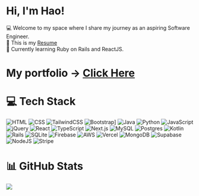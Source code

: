 <!--
**Haothai1/Haothai1** is a ✨ _special_ ✨ repository because its `README.md` (this file) appears on your GitHub profile.
-->

# Hi, I'm Hao!
:computer: Welcome to my space where I share my journey as an aspiring Software Engineer.<br/>
:newspaper: This is my [Resume](https://github.com/user-attachments/files/17067696/resume_master___Full_stack_.2.pdf)<br/> 
💭 Currently learning Ruby on Rails and ReactJS.<br/>
# My portfolio -> [Click Here](https://portfolio-git-main-haothai1s-projects.vercel.app/)<br/>

# 💻 Tech Stack

![HTML](https://img.shields.io/badge/HTML-%23E34F26.svg?logo=html5&logoColor=white)
![CSS](https://img.shields.io/badge/CSS-1572B6?logo=css3&logoColor=fff)
![TailwindCSS](https://img.shields.io/badge/Tailwind%20CSS-%2338B2AC.svg?logo=tailwind-css&logoColor=white)
![Bootstrap](https://img.shields.io/badge/Bootstrap-7952B3?logo=bootstrap&logoColor=fff)]
![Java](https://img.shields.io/badge/Java-%23ED8B00.svg?logo=openjdk&logoColor=white)
![Python](https://img.shields.io/badge/Python-3776AB?logo=python&logoColor=fff)
![JavaScript](https://img.shields.io/badge/JavaScript-F7DF1E?logo=javascript&logoColor=000)
![jQuery](https://img.shields.io/badge/jQuery-0769AD?logo=jquery&logoColor=fff)
![React](https://img.shields.io/badge/React-%2320232a.svg?logo=react&logoColor=%2361DAFB)
![TypeScript](https://img.shields.io/badge/TypeScript-3178C6?logo=typescript&logoColor=fff)
![Next.js](https://img.shields.io/badge/Next.js-black?logo=next.js&logoColor=white)
![MySQL](https://img.shields.io/badge/MySQL-4479A1?logo=mysql&logoColor=fff)
![Postgres](https://img.shields.io/badge/Postgres-%23316192.svg?logo=postgresql&logoColor=white)
![Kotlin](https://img.shields.io/badge/Kotlin-%237F52FF.svg?logo=kotlin&logoColor=white)
![Rails](https://img.shields.io/badge/Rails-%23CC0000.svg?logo=ruby-on-rails&logoColor=white)
![SQLite](https://img.shields.io/badge/SQLite-%2307405e.svg?logo=sqlite&logoColor=white)
![Firebase](https://img.shields.io/badge/Firebase-039BE5?logo=Firebase&logoColor=white)
![AWS](https://img.shields.io/badge/AWS-%23FF9900.svg?logo=amazon-web-services&logoColor=white)
![Vercel](https://img.shields.io/badge/Vercel-%23000000.svg?logo=vercel&logoColor=white)
![MongoDB](https://img.shields.io/badge/MongoDB-%234ea94b.svg?logo=mongodb&logoColor=white)
![Supabase](https://img.shields.io/badge/Supabase-3FCF8E?logo=supabase&logoColor=fff)
![NodeJS](https://img.shields.io/badge/Node.js-6DA55F?logo=node.js&logoColor=white)
![Stripe](https://img.shields.io/badge/Stripe-5851DD?logo=stripe&logoColor=fff)





# 📊 GitHub Stats
![](https://github-readme-stats.vercel.app/api?username=Haothai1&theme=radical&hide_border=false&include_all_commits=true&count_private=true)<br/>
